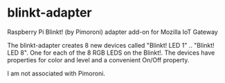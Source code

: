 # blinkt-adapter
Raspberry Pi Blinkt! (by Pimoroni) adapter add-on for Mozilla IoT Gateway 

The blinkt-adapter creates 8 new devices called "Blinkt! LED 1" .. "Blinkt! LED 8". 
One for each of the 8 RGB LEDS on the Blinkt!. 
The devices have properties for color and level and a convenient On/Off property.

I am not associated with Pimoroni.
